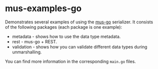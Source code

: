 # mus-examples-go
Demonstrates several examples of using the [mus-go](https://github.com/mus-format/mus-go)
serializer. It consists of the following packages (each package is one example):
- metadata - shows how to use the data type metadata.
- rest - mus-go + REST.
- validation - shows how you can validate different data types during 
  unmarshalling.
  
You can find more information in the corresponding `main.go` files.